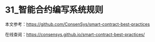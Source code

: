 # 31_智能合约编写系统规则

本文参考：https://github.com/ConsenSys/smart-contract-best-practices



在线查阅：https://consensys.github.io/smart-contract-best-practices/
